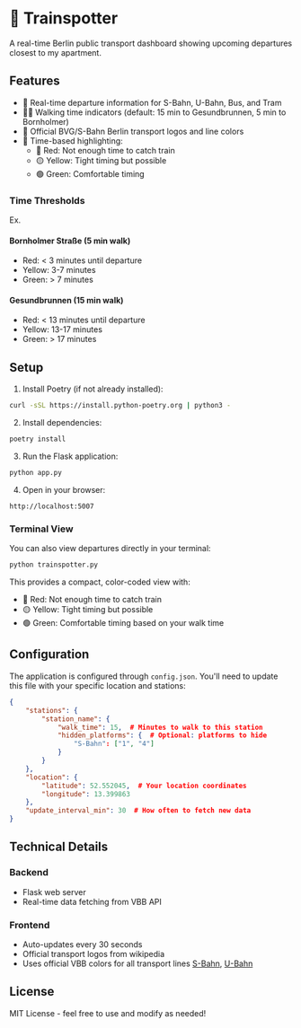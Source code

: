 # 🚉 Trainspotter

A real-time Berlin public transport dashboard showing upcoming departures closest to my apartment.

## Features

- 🚆 Real-time departure information for S-Bahn, U-Bahn, Bus, and Tram
- 🚶‍♂️ Walking time indicators (default: 15 min to Gesundbrunnen, 5 min to Bornholmer)
- 🎨 Official BVG/S-Bahn Berlin transport logos and line colors
- 🎯 Time-based highlighting:
  - 🔴 Red: Not enough time to catch train
  - 🟡 Yellow: Tight timing but possible
  - 🟢 Green: Comfortable timing

### Time Thresholds

Ex.
#### Bornholmer Straße (5 min walk)
- Red: < 3 minutes until departure
- Yellow: 3-7 minutes
- Green: > 7 minutes

#### Gesundbrunnen (15 min walk)
- Red: < 13 minutes until departure
- Yellow: 13-17 minutes
- Green: > 17 minutes

## Setup

1. Install Poetry (if not already installed):
```bash
curl -sSL https://install.python-poetry.org | python3 -
```

2. Install dependencies:
```bash
poetry install
```

3. Run the Flask application:
```bash
python app.py
```

4. Open in your browser:
```
http://localhost:5007
```

### Terminal View

You can also view departures directly in your terminal:
```bash
python trainspotter.py
```

This provides a compact, color-coded view with:
- 🔴 Red: Not enough time to catch train
- 🟡 Yellow: Tight timing but possible
- 🟢 Green: Comfortable timing based on your walk time

## Configuration

The application is configured through `config.json`. You'll need to update this file with your specific location and stations:

```json
{
    "stations": {
        "station_name": {
            "walk_time": 15,  # Minutes to walk to this station
            "hidden_platforms": {  # Optional: platforms to hide
                "S-Bahn": ["1", "4"]
            }
        }
    },
    "location": {
        "latitude": 52.552045,  # Your location coordinates
        "longitude": 13.399863
    },
    "update_interval_min": 30  # How often to fetch new data
}
```


## Technical Details

### Backend
- Flask web server
- Real-time data fetching from VBB API

### Frontend
- Auto-updates every 30 seconds
- Official transport logos from wikipedia
- Uses official VBB colors for all transport lines [S-Bahn](https://en.wikipedia.org/wiki/Module:Adjacent_stations/Berlin_S-Bahn), [U-Bahn](https://en.wikipedia.org/wiki/Module:Adjacent_stations/Berlin_U-Bahn)

## License

MIT License - feel free to use and modify as needed!

